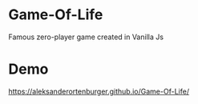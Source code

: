 # Game-Of-Life
Famous zero-player game created in Vanilla Js
# Demo
https://aleksanderortenburger.github.io/Game-Of-Life/
